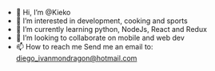 - 👋 Hi, I’m @Kieko
- 👀 I’m interested in development, cooking and sports
- 🌱 I’m currently learning python, NodeJs, React and Redux
- 💞️ I’m looking to collaborate on mobile and web dev
- 📫 How to reach me Send me an email to: diego_ivanmondragon@hotmail.com

